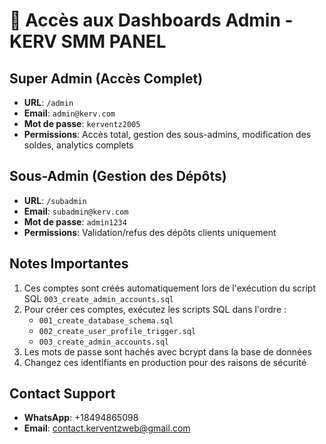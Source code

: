 # 🔐 Accès aux Dashboards Admin - KERV SMM PANEL

## Super Admin (Accès Complet)
- **URL**: `/admin`
- **Email**: `admin@kerv.com`
- **Mot de passe**: `kerventz2005`
- **Permissions**: Accès total, gestion des sous-admins, modification des soldes, analytics complets

## Sous-Admin (Gestion des Dépôts)
- **URL**: `/subadmin`
- **Email**: `subadmin@kerv.com`
- **Mot de passe**: `admin1234`
- **Permissions**: Validation/refus des dépôts clients uniquement

## Notes Importantes
1. Ces comptes sont créés automatiquement lors de l'exécution du script SQL `003_create_admin_accounts.sql`
2. Pour créer ces comptes, exécutez les scripts SQL dans l'ordre :
   - `001_create_database_schema.sql`
   - `002_create_user_profile_trigger.sql`
   - `003_create_admin_accounts.sql`
3. Les mots de passe sont hachés avec bcrypt dans la base de données
4. Changez ces identifiants en production pour des raisons de sécurité

## Contact Support
- **WhatsApp**: +18494865098
- **Email**: contact.kerventzweb@gmail.com
